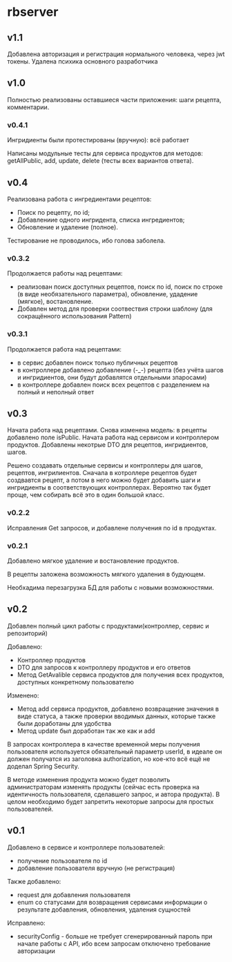 # rbserver
## v1.1
Добавлена авторизация и регистрация нормального человека, через jwt токены.
Удалена психика основного разработчика

## v1.0
Полностью реализованы оставшиеся части приложения: шаги рецепта, комментарии.

### v0.4.1
Ингридиенты были протестированы (вручную): всё работает

Написаны модульные тесты для сервиса продуктов для методов: getAllPublic, add, update, delete  (тесты всех вариантов ответа).

## v0.4
Реализована работа с ингредиентами рецептов:
- Поиск по рецепту, по id;
- Добавлениие одного ингридента, списка ингредиентов;
- Обновление и удаление (полное).

Тестирование не проводилось, ибо голова заболела.

### v0.3.2
Продолжается работы над рецептами:
- реализован поиск доступных рецептов, поиск по id, поиск по строке (в виде необязательного параметра), обновление, удадение (мягкое), востановление.
- Добавлен метод для проверки соотвествия строки шаблону (для сокращённого использования Pattern)
  
### v0.3.1
Продолжается работа над рецептами:
- в сервис добавлен поиск только публичных рецептов
- в контроллере добавлено добавление (-_-) рецепта (без учёта шагов и ингридиентов, они будут добавлятся отдельными зпаросами)
- в контроллере добавлен поиск всех рецептов с разделением на полный и неполный ответ

## v0.3
Начата работа над рецептами. Снова изменена модель: в рецепты добавлено поле isPublic. Начата работа над сервисом и контроллером продуктов.
Добавлены некотрые DTO для рецептов, ингридиентов, шагов.

Решено создавать отдельные сервисы и контроллеры для шагов, рецептов, ингрилиентов. Сначала в котроллере рецептов будет создвавтся рецепт, а потом в него можно будет добавить шаги и ингридиенты в соответствующих контроллерах. Вероятно так будет проще, чем собирать всё это в один большой класс.

### v0.2.2
Исправления Get запросов, и добавлене получения по id в продуктах.

### v0.2.1
Добавлено мягкое удаление и востановление продуктов.

В рецепты заложена возможность мягкого удаления в будующем.

Необхадима перезагрузка БД для работы с новыми возможностями.

## v0.2
Добавлен полный цикл работы с продуктами(контроллер, сервис и репозиторий)

Добавлено:
- Контроллер продуктов
- DTO для запросов к  контроллеру продуктов и его ответов
- Метод GetAvalible сервиса продуктов для получения всех продуктов, доступных конкретному пользователю

Изменено:
- Метод add сервиса продуктов, добавлено возвращение значения в виде статуса, а также проверки вводимых данных, которые также были доработаны для удобства
- Метод update был доработан так же как и add

В запросах контроллера в качестве временной меры получения пользователя используется обязательный параметр userId, в идеале он должен получатся из заголовка authorization, но кое-кто всё ещё не доделал 
Spring Security.

В методе изменения продукта можно будет позволить администраторам изменять продукты (сейчас есть проверка на идентичность пользователя, сделавшего запрос, и автора продукта). В целом необходимо будет запретить некоторые запросы для простых пользователей.

## v0.1

Добавлено в сервисе и контроллере пользователей:
- получение пользователя по id
- добавление пользователя вручную (не регистрация)

Также добавлено:
- request для добавления пользователя
- enum со статусами для возвращения сервисами информации о результате добавления, обновления, удаления сущностей

Исправлено:
- securityConfig - больше не требует сгенерированный пароль при начале работы с API, ибо всем запросам отключено требование авторизации
